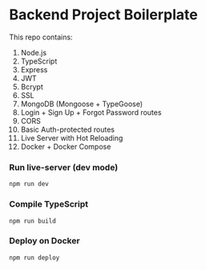 # Backend Project Boilerplate

This repo contains:

1. Node.js
2. TypeScript
3. Express
4. JWT
5. Bcrypt
6. SSL
7. MongoDB (Mongoose + TypeGoose)
8. Login + Sign Up + Forgot Password routes
9. CORS
10. Basic Auth-protected routes
11. Live Server with Hot Reloading
12. Docker + Docker Compose

### Run live-server (dev mode)

`npm run dev`

### Compile TypeScript

`npm run build`

### Deploy on Docker

`npm run deploy`
